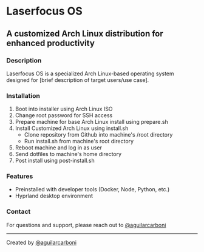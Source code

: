 # Laserfocus OS

## A customized Arch Linux distribution for enhanced productivity

### Description
Laserfocus OS is a specialized Arch Linux-based operating system designed for [brief description of target users/use case].

### Installation
1. Boot into installer using Arch Linux ISO
2. Change root password for SSH access
3. Prepare machine for base Arch Linux install using prepare.sh
4. Install Customized Arch Linux using install.sh
    - Clone repository from Github into machine's /root directory
    - Run install.sh from machine's root directory
5. Reboot machine and log in as user
6. Send dotfiles to machine's home directory
7. Post install using post-install.sh

### Features
- Preinstalled with developer tools (Docker, Node, Python, etc.)
- Hyprland desktop environment

### Contact
For questions and support, please reach out to [@aguilarcarboni](https://github.com/aguilarcarboni/)

---
Created by [@aguilarcarboni](https://github.com/aguilarcarboni/)